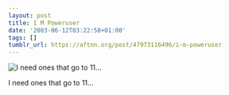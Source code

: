 ```yaml
---
layout: post
title: I M Poweruser
date: '2003-06-12T03:22:58+01:00'
tags: []
tumblr_url: https://aftnn.org/post/47973116496/i-m-poweruser
---
```

<p><img src="/stuff/journal_src/impoweruser.gif" alt="I need ones that go to 11..."/></p>
<p>I need ones that go to 11&hellip;</p>
